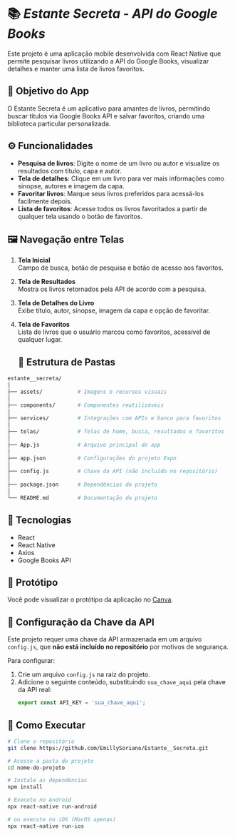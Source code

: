 # 📚 *Estante Secreta* - *API do Google Books*

Este projeto é uma aplicação mobile desenvolvida com React Native que permite pesquisar livros utilizando a API do Google Books, visualizar detalhes e manter uma lista de livros favoritos.

## 🎯 Objetivo do App

O Estante Secreta é um aplicativo para amantes de livros, permitindo buscar títulos via Google Books API e salvar favoritos, criando uma biblioteca particular personalizada.

## ⚙️ Funcionalidades

- **Pesquisa de livros**: Digite o nome de um livro ou autor e visualize os resultados com título, capa e autor.
- **Tela de detalhes**: Clique em um livro para ver mais informações como sinopse, autores e imagem da capa.
- **Favoritar livros**: Marque seus livros preferidos para acessá-los facilmente depois.
- **Lista de favoritos**: Acesse todos os livros favoritados a partir de qualquer tela usando o botão de favoritos.

## 🖼️ Navegação entre Telas

1. **Tela Inicial**  
   Campo de busca, botão de pesquisa e botão de acesso aos favoritos.

2. **Tela de Resultados**  
   Mostra os livros retornados pela API de acordo com a pesquisa.

3. **Tela de Detalhes do Livro**  
   Exibe título, autor, sinopse, imagem da capa e opção de favoritar.

4. **Tela de Favoritos**  
   Lista de livros que o usuário marcou como favoritos, acessível de qualquer lugar.

   ## 📂 Estrutura de Pastas

```bash
estante__secreta/
│
├── assets/           # Imagens e recursos visuais
│
├── components/       # Componentes reutilizáveis
│
├── services/         # Integrações com APIs e banco para favoritos
│
├── telas/            # Telas de home, busca, resultados e favoritos
│
├── App.js            # Arquivo principal do app
│
├── app.json          # Configurações do projeto Expo
│
├── config.js         # Chave da API (não incluído no repositório)
│
├── package.json      # Dependências do projeto
│
└── README.md         # Documentação do projeto
```

## 🔧 Tecnologias

- React
- React Native
- Axios
- Google Books API

## 🧪 Protótipo

Você pode visualizar o protótipo da aplicação no [Canva](https://www.canva.com/design/DAGk5fie7tM/9Vi0e6Pwx59lGyRsJWDt7g/view?utm_content=DAGk5fie7tM&utm_campaign=designshare&utm_medium=link2&utm_source=uniquelinks&utlId=ha32ba82ba3).

## 🔑 Configuração da Chave da API

Este projeto requer uma chave da API armazenada em um arquivo `config.js`, que **não está incluído no repositório** por motivos de segurança.

Para configurar:
1. Crie um arquivo `config.js` na raiz do projeto.
2. Adicione o seguinte conteúdo, substituindo `sua_chave_aqui` pela chave da API real:
   ```javascript
   export const API_KEY = 'sua_chave_aqui';

## 🚀 Como Executar

```bash
# Clone o repositório
git clone https://github.com/EmillySoriano/Estante__Secreta.git

# Acesse a pasta do projeto
cd nome-do-projeto

# Instale as dependências
npm install

# Execute no Android
npx react-native run-android

# ou execute no iOS (MacOS apenas)
npx react-native run-ios
